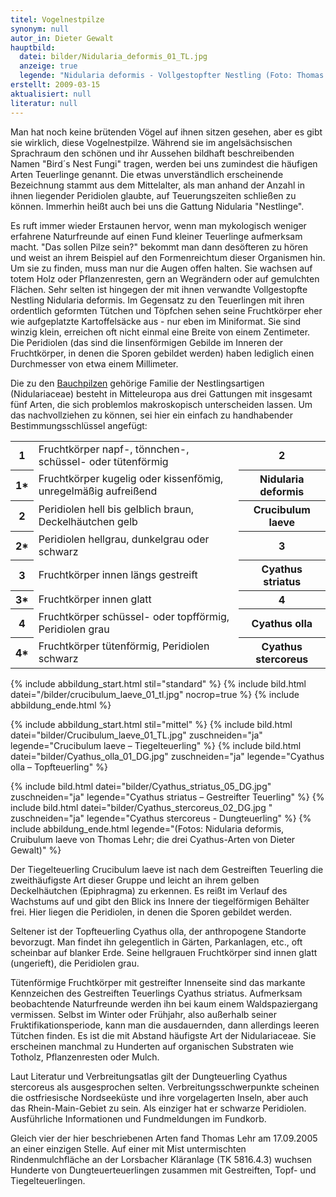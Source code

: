 ```yaml
---
titel: Vogelnestpilze
synonym: null
autor_in: Dieter Gewalt
hauptbild:
  datei: bilder/Nidularia_deformis_01_TL.jpg
  anzeige: true
  legende: "Nidularia deformis - Vollgestopfter Nestling (Foto: Thomas Lehr)"
erstellt: 2009-03-15
aktualisiert: null
literatur: null
---
```

Man hat noch keine brütenden Vögel auf ihnen sitzen gesehen, aber es gibt sie wirklich, diese Vogelnestpilze. Während sie im angelsächsischen Sprachraum den schönen und ihr Aussehen bildhaft beschreibenden Namen "Bird´s Nest Fungi" tragen, werden bei uns zumindest die häufigen Arten Teuerlinge genannt. Die etwas unverständlich erscheinende Bezeichnung stammt aus dem Mittelalter, als man anhand der Anzahl in ihnen liegender Peridiolen glaubte, auf Teuerungszeiten schließen zu können. Immerhin heißt auch bei uns die Gattung Nidularia "Nestlinge".

Es ruft immer wieder Erstaunen hervor, wenn man mykologisch weniger erfahrene Naturfreunde auf einen Fund kleiner Teuerlinge aufmerksam macht. "Das sollen Pilze sein?" bekommt man dann desöfteren zu hören und weist an ihrem Beispiel auf den Formenreichtum dieser Organismen hin. Um sie zu finden, muss man nur die Augen offen halten. Sie wachsen auf totem Holz oder Pflanzenresten, gern an Wegrändern oder auf gemulchten Flächen. Sehr selten ist hingegen der mit ihnen verwandte Vollgestopfte Nestling Nidularia deformis. Im Gegensatz zu den Teuerlingen mit ihren ordentlich geformten Tütchen und Töpfchen sehen seine Fruchtkörper eher wie aufgeplatzte Kartoffelsäcke aus - nur eben im Miniformat. Sie sind winzig klein, erreichen oft nicht einmal eine Breite von einem Zentimeter. Die Peridiolen (das sind die linsenförmigen Gebilde im Inneren der Fruchtkörper, in denen die Sporen gebildet werden) haben lediglich einen Durchmesser von etwa einem Millimeter.

Die zu den [Bauchpilzen](Gasteromyzeten "Glossar") gehörige Familie der Nestlingsartigen (Nidulariaceae) besteht in Mitteleuropa aus drei Gattungen mit insgesamt fünf Arten, die sich problemlos makroskopisch unterscheiden lassen. Um das nachvollziehen zu können, sei hier ein einfach zu handhabender Bestimmungsschlüssel angefügt:

<div class="table-responsive">
<table class="table">
<tr>
  <th>1</th>
  <td>Fruchtkörper napf-, tönnchen-, schüssel- oder tütenförmig</td>
  <th><i class="fas fa-arrow-right"></i> 2</th>
</tr>
<tr>
  <th>1*</th>
  <td>Fruchtkörper kugelig oder kissenfömig, unregelmäßig aufreißend</td>
  <th>Nidularia deformis</th>
</tr>
<tr>
  <th>2</th>
  <td>Peridiolen hell bis gelblich braun, Deckelhäutchen gelb</td>
  <th>Crucibulum laeve</th>
</tr>
<tr>
  <th>2*</th>
  <td>Peridiolen hellgrau, dunkelgrau oder schwarz</td>
  <th><i class="fas fa-arrow-right"></i> 3</th>
</tr>
<tr>
  <th>3</th>
  <td>Fruchtkörper innen längs gestreift </td>
  <th>Cyathus striatus</th>
</tr>
<tr>
<th>3*</th>
<td>Fruchtkörper innen glatt</td>
<th><i class="fas fa-arrow-right"></i> 4</th>
</tr>
<tr>
<th>4</th>
<td>Fruchtkörper schüssel- oder topfförmig, Peridiolen grau </td>
<th>Cyathus olla</th>
</tr>
<tr>
<th>4*</th>
<td>Fruchtkörper tütenförmig, Peridiolen schwarz </td>
<th>Cyathus stercoreus</th>
</tr>
</table>
</div>

{% include abbildung_start.html stil="standard" %}
{% include bild.html datei="/bilder/crucibulum_laeve_01_tl.jpg" nocrop=true %}
{% include abbildung_ende.html %}

{% include abbildung_start.html stil="mittel" %}
 {% include bild.html datei="bilder/Crucibulum_laeve_01_TL.jpg" zuschneiden="ja" legende="Crucibulum laeve – Tiegelteuerling" %}
  {% include bild.html datei="bilder/Cyathus_olla_01_DG.jpg" zuschneiden="ja" legende="Cyathus olla – Topfteuerling" %}

  </div><div class = "bilder">
  {% include bild.html datei="bilder/Cyathus_striatus_05_DG.jpg" zuschneiden="ja" legende="Cyathus striatus – Gestreifter Teuerling" %}
  {% include bild.html datei="bilder/Cyathus_stercoreus_02_DG.jpg
  " zuschneiden="ja" legende="Cyathus stercoreus - Dungteuerling" %}
{% include abbildung_ende.html legende="(Fotos: Nidularia deformis, Cruibulum laeve von Thomas Lehr; die drei Cyathus-Arten von Dieter Gewalt)" %}

Der Tiegelteuerling Crucibulum laeve ist nach dem Gestreiften Teuerling die zweithäufigste Art dieser Gruppe und leicht an ihrem gelben Deckelhäutchen (Epiphragma) zu erkennen. Es reißt im Verlauf des Wachstums auf und gibt den Blick ins Innere der tiegelförmigen Behälter frei. Hier liegen die Peridiolen, in denen die Sporen gebildet werden.

Seltener ist der Topfteuerling Cyathus olla, der anthropogene Standorte bevorzugt. Man findet ihn gelegentlich in Gärten, Parkanlagen, etc., oft scheinbar auf blanker Erde. Seine hellgrauen Fruchtkörper sind innen glatt (ungerieft), die Peridiolen grau.

Tütenförmige Fruchtkörper mit gestreifter Innenseite sind das markante Kennzeichen des Gestreiften Teuerlings Cyathus striatus. Aufmerksam beobachtende Naturfreunde werden ihn bei kaum einem Waldspaziergang vermissen. Selbst im Winter oder Frühjahr, also außerhalb seiner Fruktifikationsperiode, kann man die ausdauernden, dann allerdings leeren Tütchen finden. Es ist die mit Abstand häufigste Art der Nidulariaceae. Sie erscheinen manchmal zu Hunderten auf organischen Substraten wie Totholz, Pflanzenresten oder Mulch.

Laut Literatur und Verbreitungsatlas gilt der Dungteuerling Cyathus stercoreus als ausgesprochen selten. Verbreitungsschwerpunkte scheinen die ostfriesische Nordseeküste und ihre vorgelagerten Inseln, aber auch das Rhein-Main-Gebiet zu sein. Als einziger hat er schwarze Peridiolen. Ausführliche Informationen und Fundmeldungen im Fundkorb.

Gleich vier der hier beschriebenen Arten fand Thomas Lehr am 17.09.2005 an einer einzigen Stelle. Auf einer mit Mist untermischten Rindenmulchfläche an der Lorsbacher Kläranlage (TK 5816.4.3) wuchsen Hunderte von Dungteuerteuerlingen zusammen mit Gestreiften, Topf- und Tiegelteuerlingen.